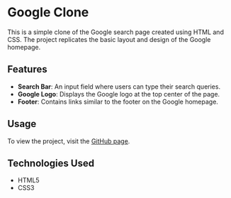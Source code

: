# Google Clone

This is a simple clone of the Google search page created using HTML and CSS. The project replicates the basic layout and design of the Google homepage.

## Features
- **Search Bar**: An input field where users can type their search queries.
- **Google Logo**: Displays the Google logo at the top center of the page.
- **Footer**: Contains links similar to the footer on the Google homepage.

## Usage
To view the project, visit the [GitHub page](https://n-vineethkumar.github.io/Google-Clone/).

## Technologies Used
- HTML5
- CSS3
